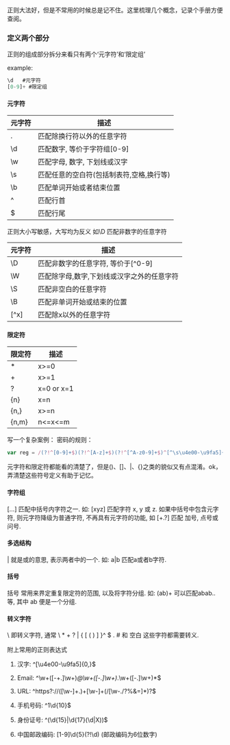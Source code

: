 正则大法好，但是不常用的时候总是记不住。这里梳理几个概念，记录个手册方便查阅。

### 定义两个部分 ###
正则的组成部分拆分来看只有两个‘元字符’和‘限定组’

example:
```js
\d   #元字符
[0-9]+ #限定组
```

#### 元字符 ####


 元字符         | 描述          
 ------------- |---------------------
 .             | 匹配除换行符以外的任意字符
 \d            | 匹配数字, 等价于字符组[0-9]
 \w            | 匹配字母, 数字, 下划线或汉字
 \s            |匹配任意的空白符(包括制表符,空格,换行等)
 \b            |匹配单词开始或者结束位置
 ^             |匹配行首
 $             |匹配行尾


正则大小写敏感，大写均为反义
如\D 匹配非数字的任意字符

 元字符         |描述
 ------------- |---------------------
 \D            |匹配非数字的任意字符, 等价于[^0-9]
 \W            |匹配除字母,数字,下划线或汉字之外的任意字符
 \S            |匹配非空白的任意字符
 \B            |匹配非单词开始或结束的位置
 [^x]          |匹配除x以外的任意字符


#### 限定符 ####
 限定符 |描述
 --------------- |----------------
  *               |x>=0       
  +               |x>=1       
  ?               |x=0 or x=1
  {n}             |x=n
  {n,}            |x>=n
  {n,m}           |n<=x<=m


写一个复杂案例：
密码的规则：
```js  
var reg = /(?!^[0-9]+$)(?!^[A-z]+$)(?!^[^A-z0-9]+$)^[^\s\u4e00-\u9fa5]{6,16}$/;
```
元字符和限定符都能看的清楚了，但是()、[]、|、{}之类的貌似又有点混淆。ok，弄清楚这些符号定义有助于记忆。

<H4>字符组</H4>

[…] 匹配中括号内字符之一. 如: [xyz] 匹配字符 x, y 或 z. 如果中括号中包含元字符, 则元字符降级为普通字符, 不再具有元字符的功能, 如 [+.?] 匹配 加号, 点号或问号.

<h4>多选结构</h4>
| 就是或的意思, 表示两者中的一个. 如: a|b 匹配a或者b字符.

<h4>括号</h4>
括号 常用来界定重复限定符的范围, 以及将字符分组. 如: (ab)+ 可以匹配abab..等, 其中 ab 便是一个分组.

<h4>转义字符</h4>
\ 即转义字符, 通常 \ * + ? | { [ ( ) ] }^ $ . # 和 空白 这些字符都需要转义.

附上常用的正则表达式

1. 汉字: ^[\u4e00-\u9fa5]{0,}$

2. Email: ^\w+([-+.]\w+)*@\w+([-.]\w+)*\.\w+([-.]\w+)*$

3. URL: ^https?://([\w-]+.)+[\w-]+(/[\w-./?%&=]*)?$

4. 手机号码: ^1\d{10}$

5. 身份证号: ^(\d{15}|\d{17}(\d|X))$

6. 中国邮政编码: [1-9]\d{5}(?!\d) (邮政编码为6位数字)


